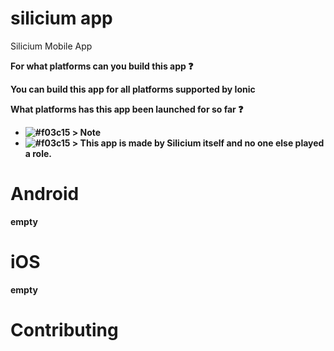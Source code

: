 # silicium app
Silicium Mobile App

<b>For what platforms can you build this app :question:<b> 

<p>
  You can build this app for all platforms supported by Ionic
</p>

<b>What platforms has this app been launched for so far :question:</b>

- ![#f03c15](https://via.placeholder.com/15/f03c15/000000?text=+) > **Note**
- ![#f03c15](https://via.placeholder.com/15/f03c15/000000?text=+) > This app is made by Silicium itself and no one else played a role.

# Android
empty 

# iOS
empty

# Contributing
